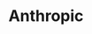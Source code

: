 ---
type: docs
title: "Anthropic"
linkTitle: "Anthropic"
description: Detailed information on the Anthropic conversational component
---